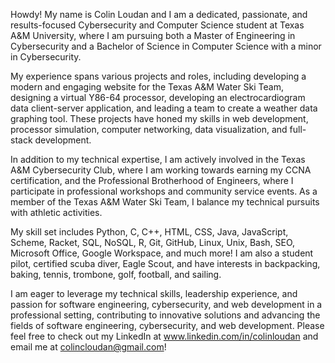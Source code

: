 Howdy! My name is Colin Loudan and I am a dedicated, passionate, and results-focused Cybersecurity and Computer Science student at Texas A&M University, where I am pursuing both a Master of Engineering in Cybersecurity and a Bachelor of Science in Computer Science with a minor in Cybersecurity.

My experience spans various projects and roles, including developing a modern and engaging website for the Texas A&M Water Ski Team, designing a virtual Y86-64 processor, developing an electrocardiogram data client-server application, and leading a team to create a weather data graphing tool. These projects have honed my skills in web development, processor simulation, computer networking, data visualization, and full-stack development.

In addition to my technical expertise, I am actively involved in the Texas A&M Cybersecurity Club, where I am working towards earning my CCNA certification, and the Professional Brotherhood of Engineers, where I participate in professional workshops and community service events. As a member of the Texas A&M Water Ski Team, I balance my technical pursuits with athletic activities.

My skill set includes Python, C, C++, HTML, CSS, Java, JavaScript, Scheme, Racket, SQL, NoSQL, R, Git, GitHub, Linux, Unix, Bash, SEO, Microsoft Office, Google Workspace, and much more! I am also a student pilot, certified scuba diver, Eagle Scout, and have interests in backpacking, baking, tennis, trombone, golf, football, and sailing.

I am eager to leverage my technical skills, leadership experience, and passion for software engineering, cybersecurity, and web development in a professional setting, contributing to innovative solutions and advancing the fields of software engineering, cybersecurity, and web development. Please feel free to check out my LinkedIn at www.linkedin.com/in/colinloudan and email me at colincloudan@gmail.com!
